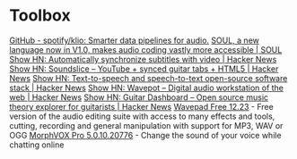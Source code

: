 # Toolbox

[GitHub - spotify/klio: Smarter data pipelines for audio.](https://github.com/spotify/klio)
[SOUL, a new language now in V1.0, makes audio coding vastly more accessible | SOUL](https://soul-lang.github.io/SOUL/docs/SOUL_V1_Release.html)
[Show HN: Automatically synchronize subtitles with video | Hacker News](https://news.ycombinator.com/item?id=19248723)
[Show HN: Soundslice – YouTube + synced guitar tabs + HTML5 | Hacker News](https://news.ycombinator.com/item?id=4790636)
[Show HN: Text-to-speech and speech-to-text open-source software stack | Hacker News](https://news.ycombinator.com/item?id=22154088)
[Show HN: Wavepot – Digital audio workstation of the web | Hacker News](https://news.ycombinator.com/item?id=7905910)
[Show HN: Guitar Dashboard – Open source music theory explorer for guitarists | Hacker News](https://news.ycombinator.com/item?id=17987657)
[Wavepad Free 12.23](https://wavepad-free.en.lo4d.com/windows "Wavepad Free 12.23") - Free version of the audio editing suite with access to many effects and tools, cutting, recording and general manipulation with support for MP3, WAV or OGG
[MorphVOX Pro 5.0.10.20776](https://morphvox-pro.en.lo4d.com/windows "MorphVOX Pro 5.0.10.20776") - Change the sound of your voice while chatting online
